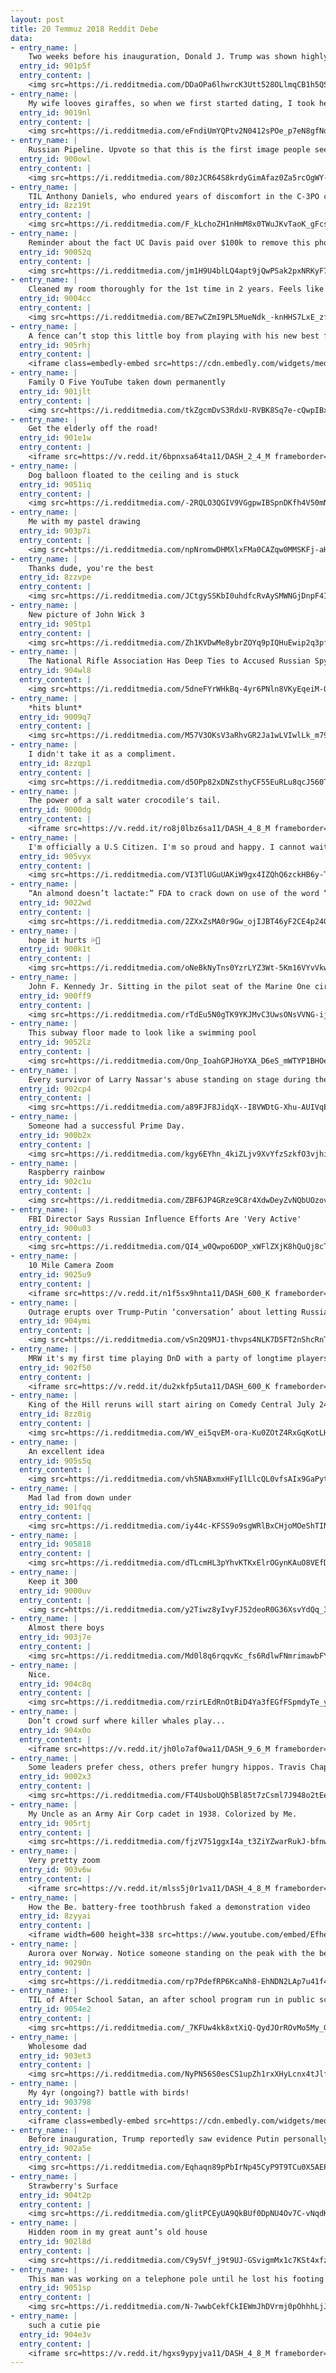 ```yaml
---
layout: post
title: 20 Temmuz 2018 Reddit Debe
data:
- entry_name: |
    Two weeks before his inauguration, Donald J. Trump was shown highly classified intelligence indicating that President Vladimir V. Putin of Russia had personally ordered complex cyberattacks to sway the 2016 American election
  entry_id: 901p5f
  entry_content: |
    <img src=https://i.redditmedia.com/DDaOPa6lhwrcK3Utt528OLlmqCB1h5QSH9_LpBaYt-A.jpg?s=970af8e80b6c6dbed25ddea02409bcf3 frameborder=0>
- entry_name: |
    My wife looves giraffes, so when we first started dating, I took her to her first close up experience with one. This is still one of my favorite photos of her - it was pure bliss, followed by buckets of happy tears.
  entry_id: 9019nl
  entry_content: |
    <img src=https://i.redditmedia.com/eFndiUmYQPtv2N0412sPOe_p7eN8gfNdB-HY-16_QBI.jpg?s=cea8b1ff79222e4e2525aa0ea685a8c6 frameborder=0>
- entry_name: |
    Russian Pipeline. Upvote so that this is the first image people see when they Google “Russian Pipeline”
  entry_id: 900owl
  entry_content: |
    <img src=https://i.redditmedia.com/80zJCR64S8krdyGimAfaz0Za5rcOgWY-vGq3efQWiwo.jpg?s=b4fc4d1cc700c135f21e90ed61aa8f48 frameborder=0>
- entry_name: |
    TIL Anthony Daniels, who endured years of discomfort in the C-3PO costume, was so annoyed by Alan Tudyk (Rogue One) playing K-2SO in the comfort of a motion-capture suit that he cursed at Tudyk. Tudyk later joked that a fuck you from Daniels was among the highest compliments he had ever received.
  entry_id: 8zz19t
  entry_content: |
    <img src=https://i.redditmedia.com/F_kLchoZH1nHmM8x0TWuJKvTaoK_gFcswx6yQZqJ-Eo.jpg?s=3ed41dce0519a6bae15db92e4adfb927 frameborder=0>
- entry_name: |
    Reminder about the fact UC Davis paid over $100k to remove this photo from the internet.
  entry_id: 90052q
  entry_content: |
    <img src=https://i.redditmedia.com/jm1H9U4blLQ4apt9jQwPSak2pxNRKyF7V5bV4NHcfG8.jpg?s=f98967b6bc232e74b0248316c77cbc0e frameborder=0>
- entry_name: |
    Cleaned my room thoroughly for the 1st time in 2 years. Feels like a physical sign my depression is getting better
  entry_id: 9004cc
  entry_content: |
    <img src=https://i.redditmedia.com/BE7wCZmI9PL5MueNdk_-knHHS7LxE_zfIwTCHLDR9O4.jpg?s=2cb74a42516b43c2f82fdf7b377b0ec4 frameborder=0>
- entry_name: |
    A fence can’t stop this little boy from playing with his new best friend.
  entry_id: 905rhj
  entry_content: |
    <iframe class=embedly-embed src=https://cdn.embedly.com/widgets/media.html?src=https%3A%2F%2Fgfycat.com%2Fifr%2FTangibleAlarmingArabianoryx&url=https%3A%2F%2Fgfycat.com%2FTangibleAlarmingArabianoryx&image=https%3A%2F%2Fthumbs.gfycat.com%2FTangibleAlarmingArabianoryx-size_restricted.gif&key=2aa3c4d5f3de4f5b9120b660ad850dc9&type=text%2Fhtml&schema=gfycat width=360 height=640 scrolling=no frameborder=0 allow=autoplay; fullscreen allowfullscreen=true></iframe>
- entry_name: |
    Family O Five YouTube taken down permanently
  entry_id: 901jlt
  entry_content: |
    <img src=https://i.redditmedia.com/tkZgcmDvS3RdxU-RVBK8Sq7e-cQwpIBxqNKR5W3wT8w.jpg?s=97b8294670072eed632e5e2f369a51ac frameborder=0>
- entry_name: |
    Get the elderly off the road!
  entry_id: 901e1w
  entry_content: |
    <iframe src=https://v.redd.it/6bpnxsa64ta11/DASH_2_4_M frameborder=0></iframe>
- entry_name: |
    Dog balloon floated to the ceiling and is stuck
  entry_id: 9051iq
  entry_content: |
    <img src=https://i.redditmedia.com/-2RQLO3QGIV9VGgpwIBSpnDKfh4V50mNGqzt2ghnlfo.jpg?s=d9112de4c1bfc29c022db41102053313 frameborder=0>
- entry_name: |
    Me with my pastel drawing
  entry_id: 903p7i
  entry_content: |
    <img src=https://i.redditmedia.com/npNromwDHMXlxFMa0CAZqw0MMSKFj-aHx5rvgQNPXyA.jpg?s=32367452fb0109e8459ef69487aaec3d frameborder=0>
- entry_name: |
    Thanks dude, you're the best
  entry_id: 8zzvpe
  entry_content: |
    <img src=https://i.redditmedia.com/JCtgySSKbI0uhdfcRvAySMWNGjDnpF4INFsUQL2cEZU.jpg?s=044865c161797bc0fa8749a54b3bc358 frameborder=0>
- entry_name: |
    New picture of John Wick 3
  entry_id: 905tp1
  entry_content: |
    <img src=https://i.redditmedia.com/Zh1KVDwMe8ybrZOYq9pIQHuEwip2q3pfGhjuKRLo88U.jpg?s=e0fa9c6c00cae14b4145f8f266a7149b frameborder=0>
- entry_name: |
    The National Rifle Association Has Deep Ties to Accused Russian Spy Maria Butina - Here is the years’ worth of evidence.
  entry_id: 904wl8
  entry_content: |
    <img src=https://i.redditmedia.com/5dneFYrWHkBq-4yr6PNln8VKyEqeiM-O9RVgaFdBdk4.jpg?s=80fc085dafca286eb57cd1d231a0aed2 frameborder=0>
- entry_name: |
    *hits blunt*
  entry_id: 9009q7
  entry_content: |
    <img src=https://i.redditmedia.com/M57V3OKsV3aRhvGR2Ja1wLVIwlLk_m790ATTwLYzl-s.jpg?s=a877d66c439610aad2485820f232ecd8 frameborder=0>
- entry_name: |
    I didn't take it as a compliment.
  entry_id: 8zzqp1
  entry_content: |
    <img src=https://i.redditmedia.com/d5OPp82xDNZsthyCF55EuRLu8qcJ560T3UT71khlyWw.png?s=91e436a9075a6c291f44e9fe0d3db4c3 frameborder=0>
- entry_name: |
    The power of a salt water crocodile's tail.
  entry_id: 9000dg
  entry_content: |
    <iframe src=https://v.redd.it/ro8j0lbz6sa11/DASH_4_8_M frameborder=0></iframe>
- entry_name: |
    I'm officially a U.S Citizen. I'm so proud and happy. I cannot wait to vote!
  entry_id: 905vyx
  entry_content: |
    <img src=https://i.redditmedia.com/VI3TlUGuUAKiW9gx4IZQhQ6zckHB6y-TDNJOz1xs3_M.png?s=366f8e231e8eaa71f9748b39243655ac frameborder=0>
- entry_name: |
    “An almond doesn’t lactate:” FDA to crack down on use of the word “milk”
  entry_id: 9022wd
  entry_content: |
    <img src=https://i.redditmedia.com/2ZXxZsMA0r9Gw_ojIJBT46yF2CE4p24GkNKova7D8Bs.jpg?s=4933552e13d9bb69d041288510a253c7 frameborder=0>
- entry_name: |
    hope it hurts 💦🔫
  entry_id: 900k1t
  entry_content: |
    <img src=https://i.redditmedia.com/oNeBkNyTns0YzrLYZ3Wt-5Km16VYvVkwdvgbi08dPuQ.png?s=30871b0a15f35612510e6c88c5ce568d frameborder=0>
- entry_name: |
    John F. Kennedy Jr. Sitting in the pilot seat of the Marine One circa 1963
  entry_id: 900ff9
  entry_content: |
    <img src=https://i.redditmedia.com/rTdEu5N0gTK9YKJMvC3UwsONsVVNG-ij1pFbo0g-EXk.jpg?s=c4ba0020abca716dd22ead6756554dc9 frameborder=0>
- entry_name: |
    This subway floor made to look like a swimming pool
  entry_id: 9052lz
  entry_content: |
    <img src=https://i.redditmedia.com/Onp_IoahGPJHoYXA_D6eS_mWTYP1BHOeLn7DbWgqRDU.jpg?s=f1a49cac71450a79349c90d1cd25ab21 frameborder=0>
- entry_name: |
    Every survivor of Larry Nassar's abuse standing on stage during the ESPYs
  entry_id: 902cp4
  entry_content: |
    <img src=https://i.redditmedia.com/a89FJF8JidqX--I8VWDtG-Xhu-AUIVqEP9fSgsdcg1w.jpg?s=52f2683faf729d28a4d257d111bb0d2a frameborder=0>
- entry_name: |
    Someone had a successful Prime Day.
  entry_id: 900b2x
  entry_content: |
    <img src=https://i.redditmedia.com/kgy6EYhn_4kiZLjv9XvYfzSzkfO3vjhiXY9ZHrFXxMI.jpg?s=dc8533c3353a5f3eec89c5a3faab2c53 frameborder=0>
- entry_name: |
    Raspberry rainbow
  entry_id: 902c1u
  entry_content: |
    <img src=https://i.redditmedia.com/ZBF6JP4GRze9C8r4XdwDeyZvNQbUOzovK9RMNdk-ZNo.jpg?s=1594bc8d27d5733591bdd8e59d8f7167 frameborder=0>
- entry_name: |
    FBI Director Says Russian Influence Efforts Are 'Very Active'
  entry_id: 900u03
  entry_content: |
    <img src=https://i.redditmedia.com/QI4_w0Qwpo6DOP_xWFlZXjK8hQuQj8cTVA3X1KfzJ4s.jpg?s=ce9f1e5f024278b429297970ae14662f frameborder=0>
- entry_name: |
    10 Mile Camera Zoom
  entry_id: 9025u9
  entry_content: |
    <iframe src=https://v.redd.it/n1f5sx9hnta11/DASH_600_K frameborder=0></iframe>
- entry_name: |
    Outrage erupts over Trump-Putin ‘conversation’ about letting Russia interrogate ex-U.S. diplomat Michael McFaul
  entry_id: 904ymi
  entry_content: |
    <img src=https://i.redditmedia.com/vSn2Q9MJ1-thvps4NLK7D5FT2nShcRnT-LnrFBGXgI4.jpg?s=9c4a93587ee192875ff1003aa38d2d1b frameborder=0>
- entry_name: |
    MRW it's my first time playing DnD with a party of longtime players
  entry_id: 902f50
  entry_content: |
    <iframe src=https://v.redd.it/du2xkfp5uta11/DASH_600_K frameborder=0></iframe>
- entry_name: |
    King of the Hill reruns will start airing on Comedy Central July 24th
  entry_id: 8zz0ig
  entry_content: |
    <img src=https://i.redditmedia.com/WV_ei5qvEM-ora-Ku0ZOtZ4RxGqKotLHRG2Dscp7mzo.jpg?s=75b11ee3aa0eba8d8b3d943a849ef9cc frameborder=0>
- entry_name: |
    An excellent idea
  entry_id: 905s5q
  entry_content: |
    <img src=https://i.redditmedia.com/vh5NABxmxHFyIlLlcQL0vfsAIx9GaPytSxrBrnwgH_U.jpg?s=1cb60b9f9521f6fe699f9b622165da6a frameborder=0>
- entry_name: |
    Mad lad from down under
  entry_id: 901fqq
  entry_content: |
    <img src=https://i.redditmedia.com/iy44c-KFSS9o9sgWRlBxCHjoMOeShTINuXueBBYjXAM.jpg?s=7a3173759c7034d3e1fd10d46eb51e2a frameborder=0>
- entry_name: |
  entry_id: 905818
  entry_content: |
    <img src=https://i.redditmedia.com/dTLcmHL3pYhvKTKxElrOGynKAuO8VEfDI3NlkkRXmZY.jpg?s=1831bf1d1fc5324e857865a70eaf648e frameborder=0>
- entry_name: |
    Keep it 300
  entry_id: 9000uv
  entry_content: |
    <img src=https://i.redditmedia.com/y2Tiwz8yIvyFJ52deoR0G36XsvYdQq_3B_YBOG_f0tI.jpg?s=83c598995c29e527a34cfaa8775fe9c5 frameborder=0>
- entry_name: |
    Almost there boys
  entry_id: 903j7e
  entry_content: |
    <img src=https://i.redditmedia.com/Md0l8q6rqqvKc_fs6RdlwFNmrimawbFYETRZgw6gUXU.jpg?s=37a46ae89eab1388c7718ac7337f2f15 frameborder=0>
- entry_name: |
    Nice.
  entry_id: 904c8q
  entry_content: |
    <img src=https://i.redditmedia.com/rzirLEdRnOtBiD4Ya3fEGfFSpmdyTe_yaJmDK7FHMRE.jpg?s=df3b110ecebb07c2107c5355c1b9ffe7 frameborder=0>
- entry_name: |
    Don’t crowd surf where killer whales play...
  entry_id: 904x0o
  entry_content: |
    <iframe src=https://v.redd.it/jh0lo7af0wa11/DASH_9_6_M frameborder=0></iframe>
- entry_name: |
    Some leaders prefer chess, others prefer hungry hippos. Travis Chapman, oil, 2018
  entry_id: 9002x3
  entry_content: |
    <img src=https://i.redditmedia.com/FT4UsboUQh5Bl85t7zCsml7J948o2tEeyBCJyLZinKs.jpg?s=cf98b0f0e16f0673f089ca66c6e27372 frameborder=0>
- entry_name: |
    My Uncle as an Army Air Corp cadet in 1938. Colorized by Me.
  entry_id: 905rtj
  entry_content: |
    <img src=https://i.redditmedia.com/fjzV751ggxI4a_t3ZiYZwarRukJ-bfnwH3UFXXAeQXo.jpg?s=12898e9865e48e50ae74b81a4b4fe036 frameborder=0>
- entry_name: |
    Very pretty zoom
  entry_id: 903v6w
  entry_content: |
    <iframe src=https://v.redd.it/mlss5j0r1va11/DASH_4_8_M frameborder=0></iframe>
- entry_name: |
    How the Be. battery-free toothbrush faked a demonstration video
  entry_id: 8zyyai
  entry_content: |
    <iframe width=600 height=338 src=https://www.youtube.com/embed/EfheHKaRF10?feature=oembed&enablejsapi=1 frameborder=0 allow=autoplay; encrypted-media allowfullscreen></iframe>
- entry_name: |
    Aurora over Norway. Notice someone standing on the peak with the best view.
  entry_id: 90290n
  entry_content: |
    <img src=https://i.redditmedia.com/rp7PdefRP6KcaNh8-EhNDN2LAp7u41f420Hw7sydDIk.jpg?s=4c057b21bcc222801ac8dd30b6198352 frameborder=0>
- entry_name: |
    TIL of After School Satan, an after school program run in public schools across the US by The Satanic Temple, which emphasizes a scientific and rationalist, non-superstitious world view.
  entry_id: 9054e2
  entry_content: |
    <img src=https://i.redditmedia.com/_7KFUw4kk8xtXiQ-QydJOrROvMo5My_GIpuLCpEg-9E.jpg?s=7212ac08d07c20b80de6f68c3343d733 frameborder=0>
- entry_name: |
    Wholesome dad
  entry_id: 903et3
  entry_content: |
    <img src=https://i.redditmedia.com/NyPN56S0esCS1upZh1rxXHyLcnx4tJlf0aV_lcghGms.jpg?s=2bac860aeed3235ccd9e00a3be889e46 frameborder=0>
- entry_name: |
    My 4yr (ongoing?) battle with birds!
  entry_id: 903798
  entry_content: |
    <iframe class=embedly-embed src=https://cdn.embedly.com/widgets/media.html?src=%2F%2Fimgur.com%2Fa%2FW4GPjdh%2Fembed&url=https%3A%2F%2Fimgur.com%2Fa%2FW4GPjdh&image=https%3A%2F%2Fi.imgur.com%2FIvBJWES.jpg%3Ffb&key=522baf40bd3911e08d854040d3dc5c07&type=text%2Fhtml&schema=imgur width=550 height=550 scrolling=no frameborder=0 allow=autoplay; fullscreen allowfullscreen=true></iframe>
- entry_name: |
    Before inauguration, Trump reportedly saw evidence Putin personally ordered election interference
  entry_id: 902a5e
  entry_content: |
    <img src=https://i.redditmedia.com/Eqhaqn89pPbIrNp45CyP9T9TCu0X5AEPaX8nxLgNdvQ.jpg?s=78cf1f221ac8b0ae1c37e2e2595a4f95 frameborder=0>
- entry_name: |
    Strawberry's Surface
  entry_id: 904t2p
  entry_content: |
    <img src=https://i.redditmedia.com/glitPCEyUA9QkBUf0DpNU4Ov7C-vNqdKeU9tTEgIy1g.jpg?s=7b352b6fb7a5c43a938a348e3acedde5 frameborder=0>
- entry_name: |
    Hidden room in my great aunt’s old house
  entry_id: 902l8d
  entry_content: |
    <img src=https://i.redditmedia.com/C9y5Vf_j9t9UJ-GSvigmMx1c7KSt4xfzoyf391nhHX8.jpg?s=c1d7eff0fd1815c2bdbdd870efd922b3 frameborder=0>
- entry_name: |
    This man was working on a telephone pole until he lost his footing and fell down. His dog lay beside him since the ambulance came.
  entry_id: 9051sp
  entry_content: |
    <img src=https://i.redditmedia.com/N-7wwbCekfCkIEWmJhDVrmj0pOhhhLjJMx6_j1WFOAc.jpg?s=0682855beb3d80e190dec959192617d4 frameborder=0>
- entry_name: |
    such a cutie pie
  entry_id: 904e3v
  entry_content: |
    <iframe src=https://v.redd.it/hgxs9ypyjva11/DASH_4_8_M frameborder=0></iframe>
---
```

